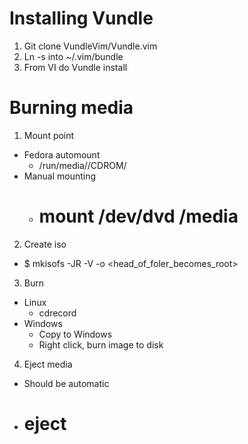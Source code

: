 # Installing Vundle

1. Git clone VundleVim/Vundle.vim
2. Ln -s into ~/.vim/bundle
3. From VI do Vundle install

# Burning media

1. Mount point
  - Fedora automount
    - /run/media/<user>/CDROM/
  - Manual mounting
    - # mount /dev/dvd /media
2. Create iso
  - $ mkisofs -JR -V -o <isoname> <head_of_foler_becomes_root>
3. Burn
  - Linux
    - cdrecord <isoname>
  - Windows
    - Copy to Windows
    - Right click, burn image to disk
4. Eject media
  - Should be automatic
  - # eject


